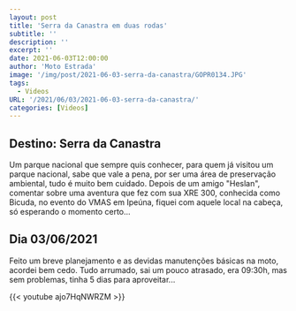 ```yaml
---
layout: post
title: 'Serra da Canastra em duas rodas'
subtitle: ''
description: ''
excerpt: ''
date: 2021-06-03T12:00:00
author: 'Moto Estrada'
image: '/img/post/2021-06-03-serra-da-canastra/GOPR0134.JPG'
tags:
  - Videos
URL: '/2021/06/03/2021-06-03-serra-da-canastra/'
categories: [Videos]
---
```


## Destino: Serra da Canastra

Um parque nacional que sempre quis conhecer, para quem já visitou um parque nacional, sabe que vale a pena, por ser uma área de preservação ambiental, tudo é muito bem cuidado. Depois de um amigo "Heslan", comentar sobre uma aventura que fez com sua XRE 300, conhecida como Bicuda, no evento do VMAS em Ipeúna, fiquei com aquele local na cabeça, só esperando o momento certo...

## Dia 03/06/2021

Feito um breve planejamento e as devidas manutenções básicas na moto, acordei bem cedo. Tudo arrumado, sai um pouco atrasado, era 09:30h, mas sem problemas, tinha 5 dias para aproveitar...

{{< youtube ajo7HqNWRZM >}}
